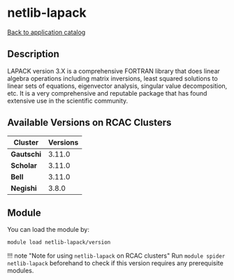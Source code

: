 # netlib-lapack

[Back to application catalog](../app_catalog.md)

## Description
LAPACK version 3.X is a comprehensive FORTRAN library that does linear algebra operations including matrix inversions, least squared solutions to linear sets of equations, eigenvector analysis, singular value decomposition, etc. It is a very comprehensive and reputable package that has found extensive use in the scientific community.

## Available Versions on RCAC Clusters
|Cluster|Versions|
|---|---|
|**Gautschi**|3.11.0|
|**Scholar**|3.11.0|
|**Bell**|3.11.0|
|**Negishi**|3.8.0|

## Module
You can load the module by:

```bash
module load netlib-lapack/version
```

!!! note "Note for using `netlib-lapack` on RCAC clusters"
    Run `module spider netlib-lapack` beforehand to check if this version requires any prerequisite modules.
